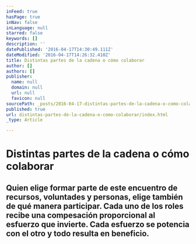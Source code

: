 ```yaml
---
inFeed: true
hasPage: true
inNav: false
inLanguage: null
starred: false
keywords: []
description: ''
datePublished: '2016-04-17T14:30:49.111Z'
dateModified: '2016-04-17T14:26:32.410Z'
title: Distintas partes de la cadena o cómo colaborar
author: []
authors: []
publisher:
  name: null
  domain: null
  url: null
  favicon: null
sourcePath: _posts/2016-04-17-distintas-partes-de-la-cadena-o-como-colaborar.md
published: true
url: distintas-partes-de-la-cadena-o-como-colaborar/index.html
_type: Article

---
```

# Distintas partes de la cadena o cómo colaborar

## Quien elige formar parte de este encuentro de recursos, voluntades y personas, elige también de qué manera participar. Cada uno de los roles recibe una compesación proporcional al esfuerzo que invierte. Cada esfuerzo se potencia con el otro y todo resulta en beneficio.